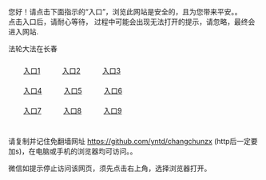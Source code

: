 您好！请点击下面指示的“入口”，浏览此网站是安全的，且为您带来平安。。 <br/>
点击入口后，请耐心等待， 过程中可能会出现无法打开的提示，请忽略，最终会进入网站. </br>

法轮大法在长春<br/>
<div style="padding:10px"><a style="margin:20px" target="_blank" href="https://d2968pjdht8izo.cloudfront.net/2Qpsp?ynloqzf" id="ccLink1" rel="nofollow">入口1</a> <a target="_blank" style="margin:20px" href="https://dh7ohh4mydq7x.cloudfront.net/2Qpsp?vvlxqgt" id="ccLink2" rel="nofollow">入口2</a> <a style="margin:20px" target="_blank" href="https://drae1oeb6d3d2.cloudfront.net/2Qpsp?sfvfum" id="ccLink3" rel="nofollow">入口3</a></div>

<div style="padding:10px" ><a style="margin:20px" target="_blank" href="https://d2968pjdht8izo.cloudfront.net/2Qpsp?ynloqzf" id="ccLink4" rel="nofollow">入口4</a> <a style="margin:20px" href="https://dh7ohh4mydq7x.cloudfront.net/2Qpsp?vvlxqgt" target="_blank" id="ccLink5" rel="nofollow">入口5</a> <a style="margin:20px" href="https://drae1oeb6d3d2.cloudfront.net/2Qpsp?sfvfum" target="_blank" id="ccLink6" rel="nofollow">入口6</a></div>

<div style="padding:10px"><a style="margin:20px" target="_blank" href="https://d2968pjdht8izo.cloudfront.net/2Qpsp?ynloqzf" id="ccLink7" rel="nofollow">入口7</a> <a style="margin:20px" href="https://dh7ohh4mydq7x.cloudfront.net/2Qpsp?vvlxqgt" target="_blank" id="ccLink8" rel="nofollow">入口8</a> <a style="margin:20px" target="_blank" href="https://drae1oeb6d3d2.cloudfront.net/2Qpsp?sfvfum" id="ccLink9" rel="nofollow">入口9</a></div>

<br/>



请复制并记住免翻墙网址 https://github.com/yntd/changchunzx (http后一定要加s)，在电脑或手机的浏览器均可访问。。<br/>

微信如提示停止访问该网页，须先点击右上角，选择浏览器打开。
